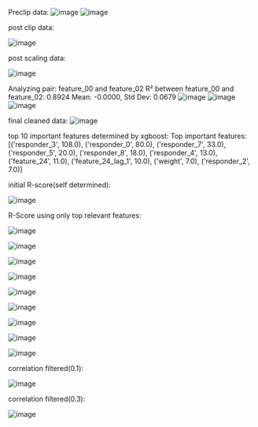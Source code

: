 Preclip data:
![image](https://github.com/user-attachments/assets/29af177b-e6c1-4bc8-b7e1-3638b9598a95)
![image](https://github.com/user-attachments/assets/91ecae4c-b8bf-4951-8cb5-26d9077c1bd3)

post clip data:

![image](https://github.com/user-attachments/assets/dc22eb23-44f0-4cc6-8c96-824af6a0f582)


post scaling data:

![image](https://github.com/user-attachments/assets/7964f208-1577-4b09-9d42-df5b638c99ff)


Analyzing pair: feature_00 and feature_02
R² between feature_00 and feature_02: 0.8924
Mean: -0.0000, Std Dev: 0.0679
![image](https://github.com/user-attachments/assets/2e8f05fa-2e32-42f2-a036-9dc64c604b97)
![image](https://github.com/user-attachments/assets/dbd6e39c-b496-4a20-bd3e-9eb5ac891b83)
![image](https://github.com/user-attachments/assets/9fcf2712-d0a7-4964-87eb-6fa786cf8674)

final cleaned data:
![image](https://github.com/user-attachments/assets/cd6aded8-419e-4adc-84a3-0e3c86709a2e)

top 10 important features determined by xgboost:
Top important features: [('responder_3', 108.0), ('responder_0', 80.0), ('responder_7', 33.0), ('responder_5', 20.0), ('responder_8', 18.0), ('responder_4', 13.0), ('feature_24', 11.0), ('feature_24_lag_1', 10.0), ('weight', 7.0), ('responder_2', 7.0)]

initial R-score(self determined):

![image](https://github.com/user-attachments/assets/a928aea6-1c6a-4ec5-a0f3-25acff94333e)

R-Score using only top relevant features:

![image](https://github.com/user-attachments/assets/9ceaa4cc-a429-4ab7-a50c-64acb3907b16)

![image](https://github.com/user-attachments/assets/d32d1c5e-160d-4d72-9318-586ef5f1a9e7)

![image](https://github.com/user-attachments/assets/fc14e4aa-cbb9-4024-a484-b2a98b5201dd)

![image](https://github.com/user-attachments/assets/98e35838-70cc-44ac-97c7-d3f9d8a11a64)

![image](https://github.com/user-attachments/assets/f9bf0a2c-2d0b-4f45-bd4f-22607df04bab)

![image](https://github.com/user-attachments/assets/d30013b6-52b6-44d8-9f29-8ef3f86876b4)

![image](https://github.com/user-attachments/assets/b17315c4-4ad7-4e60-95e7-83b5d5792719)

![image](https://github.com/user-attachments/assets/e8420bd8-8557-4a84-b323-9c3851e076c8)

![image](https://github.com/user-attachments/assets/3d6ab8d4-ffc1-4a5d-8d72-01af9fde87b3)


correlation filtered(0.1):

![image](https://github.com/user-attachments/assets/30355066-0f34-4a1a-a665-5277b17fe165)

correlation filtered(0.3):

![image](https://github.com/user-attachments/assets/eaebeffe-94a2-4389-afc5-817429ae9cf4)
